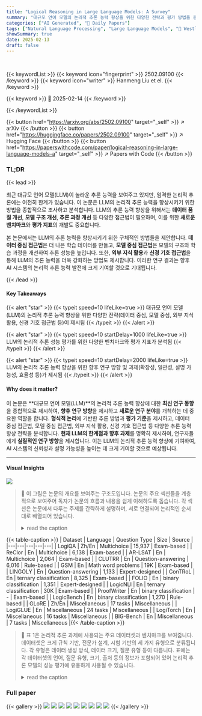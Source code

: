 ```yaml
---
title: "Logical Reasoning in Large Language Models: A Survey"
summary: "대규모 언어 모델의 논리적 추론 능력 향상을 위한 다양한 전략과 평가 방법을 종합적으로 분석한 최신 연구 결과를 제시합니다."
categories: ["AI Generated", "🤗 Daily Papers"]
tags: ["Natural Language Processing", "Large Language Models", "🏢 Westlake University",]
showSummary: true
date: 2025-02-13
draft: false
---
```


<br>

{{< keywordList >}}
{{< keyword icon="fingerprint" >}} 2502.09100 {{< /keyword >}}
{{< keyword icon="writer" >}} Hanmeng Liu et el. {{< /keyword >}}
 
{{< keyword >}} 🤗 2025-02-14 {{< /keyword >}}
 
{{< /keywordList >}}

{{< button href="https://arxiv.org/abs/2502.09100" target="_self" >}}
↗ arXiv
{{< /button >}}
{{< button href="https://huggingface.co/papers/2502.09100" target="_self" >}}
↗ Hugging Face
{{< /button >}}
{{< button href="https://paperswithcode.com/paper/logical-reasoning-in-large-language-models-a" target="_self" >}}
↗ Papers with Code
{{< /button >}}




### TL;DR


{{< lead >}}

최근 대규모 언어 모델(LLM)이 놀라운 추론 능력을 보여주고 있지만, 엄격한 논리적 추론에는 여전히 한계가 있습니다.  이 논문은 LLM의 논리적 추론 능력을 향상시키기 위한 방법을 종합적으로 조사하고 분석합니다.  LLM의 추론 능력 향상을 위해서는 **데이터 품질 개선**, **모델 구조 개선**, **추론 과정 개선** 등 다양한 접근법이 필요하며, 이를 위한 **새로운 벤치마크**와 **평가 지표**의 개발도 중요합니다.



본 논문에서는 LLM의 추론 능력을 향상시키기 위한 구체적인 방법들을 제안합니다.  **데이터 중심 접근법**은 더 나은 학습 데이터를 만들고, **모델 중심 접근법**은 모델의 구조와 학습 과정을 개선하여 추론 성능을 높입니다.  또한, **외부 지식 활용**과 **신경 기호 접근법**을 통해 LLM의 추론 능력을 더욱 강화하는 방법도 제시합니다.  이러한 연구 결과는 향후 AI 시스템의 논리적 추론 능력 발전에 크게 기여할 것으로 기대됩니다.

{{< /lead >}}


#### Key Takeaways

{{< alert "star" >}}
{{< typeit speed=10 lifeLike=true >}} 대규모 언어 모델(LLM)의 논리적 추론 능력 향상을 위한 다양한 전략(데이터 중심, 모델 중심, 외부 지식 활용, 신경 기호 접근법 등)이 제시됨 {{< /typeit >}}
{{< /alert >}}

{{< alert "star" >}}
{{< typeit speed=10 startDelay=1000 lifeLike=true >}} LLM의 논리적 추론 성능 평가를 위한 다양한 벤치마크와 평가 지표가 분석됨 {{< /typeit >}}
{{< /alert >}}

{{< alert "star" >}}
{{< typeit speed=10 startDelay=2000 lifeLike=true >}} LLM의 논리적 추론 능력 향상을 위한 향후 연구 방향 및 과제(확장성, 일관성, 설명 가능성, 효율성 등)가 제시됨 {{< /typeit >}}
{{< /alert >}}

#### Why does it matter?
이 논문은 **대규모 언어 모델(LLM)**의 논리적 추론 능력 향상에 대한 **최신 연구 동향**을 종합적으로 제시하여, **향후 연구 방향**을 제시하고 **새로운 연구 분야**를 개척하는 데 중요한 역할을 합니다.  **형식적 논리**에 기반한 추론 방법과 **평가 기준**을 제시하고, 데이터 중심 접근법, 모델 중심 접근법, 외부 지식 활용, 신경 기호 접근법 등 다양한 추론 능력 향상 전략을 분석합니다.  **현재 LLM의 한계점과 향후 과제**를 명확히 제시하여, 연구자들에게 **실질적인 연구 방향**을 제시합니다. 이는 LLM의 논리적 추론 능력 향상에 기여하여, AI 시스템의 신뢰성과 설명 가능성을 높이는 데 크게 기여할 것으로 예상됩니다.

------
#### Visual Insights



![](https://arxiv.org/html/2502.09100/x1.png)

> 🔼 이 그림은 논문의 개요를 보여주는 구조도입니다. 논문의 주요 섹션들을 계층적으로 보여주어 독자가 논문의 흐름과 내용을 쉽게 이해하도록 돕습니다. 각 섹션은 논문에서 다루는 주제를 간략하게 설명하며, 서로 연결되어 논리적인 순서대로 배열되어 있습니다.
> <details>
> <summary>read the caption</summary>
> Figure 1: The structure of this survey
> </details>





{{< table-caption >}}
| Dataset | Language | Question Type | Size | Source |
|---|---|---|---|---|
| LogiQA | Zh/En | Multichoice | 15,937 | Exam-based |
| ReClor | En | Multichoice | 6,138 | Exam-based |
| AR-LSAT | En | Multichoice | 2,064 | Exam-based |
| CLUTRR | En | Question-answering | 6,016 | Rule-based |
| GSM | En | Math word problems | 19K | Exam-based |
| LINGOLY | En | Question-answering | 1,133 | Expert-designed |
| ConTRoL | En | ternary classification | 8,325 | Exam-based |
| FOLIO | En | binary classification | 1,351 | Expert-designed |
| LogicNLI | En | ternary classification | 30K | Exam-based |
| ProofWriter | En | binary classification | - | Exam-based |
| LogicBench | En | binary classification | 1,270 | Rule-based |
| GLoRE | Zh/En | Miscellaneous | 17 tasks | Miscellaneous |
| LogiGLUE | En | Miscellaneous | 24 tasks | Miscellaneous |
| LogiTorch | En | Miscellaneous | 16 tasks | Miscellaneous |
| BIG-Bench | En | Miscellaneous | 7 tasks | Miscellaneous |{{< /table-caption >}}

> 🔼 표 1은 논리적 추론 과제에 사용되는 주요 데이터셋과 벤치마크를 보여줍니다.  데이터셋은 크게 규칙 기반, 전문가 설계, 시험 기반의 세 가지 유형으로 분류됩니다. 각 유형은 데이터 생성 방식, 데이터 크기, 질문 유형 등이 다릅니다.  표에는 각 데이터셋의 언어, 질문 유형, 크기, 출처 등의 정보가 포함되어 있어 논리적 추론 모델의 성능 평가에 유용하게 사용될 수 있습니다.
> <details>
> <summary>read the caption</summary>
> Table 1: Main Datasets and Benchmarks of Logical Reasoning Task.
> </details>





### Full paper

{{< gallery >}}
<img src="paper_images/1.png" class="grid-w50 md:grid-w33 xl:grid-w25" />
<img src="paper_images/2.png" class="grid-w50 md:grid-w33 xl:grid-w25" />
<img src="paper_images/3.png" class="grid-w50 md:grid-w33 xl:grid-w25" />
<img src="paper_images/4.png" class="grid-w50 md:grid-w33 xl:grid-w25" />
<img src="paper_images/5.png" class="grid-w50 md:grid-w33 xl:grid-w25" />
<img src="paper_images/6.png" class="grid-w50 md:grid-w33 xl:grid-w25" />
<img src="paper_images/7.png" class="grid-w50 md:grid-w33 xl:grid-w25" />
<img src="paper_images/8.png" class="grid-w50 md:grid-w33 xl:grid-w25" />
<img src="paper_images/9.png" class="grid-w50 md:grid-w33 xl:grid-w25" />
{{< /gallery >}}